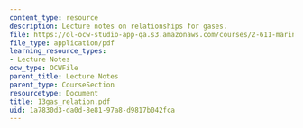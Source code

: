 ```yaml
---
content_type: resource
description: Lecture notes on relationships for gases.
file: https://ol-ocw-studio-app-qa.s3.amazonaws.com/courses/2-611-marine-power-and-propulsion-fall-2006/1a7830d3da0d8e8197a8d9817b042fca_13gas_relation.pdf
file_type: application/pdf
learning_resource_types:
- Lecture Notes
ocw_type: OCWFile
parent_title: Lecture Notes
parent_type: CourseSection
resourcetype: Document
title: 13gas_relation.pdf
uid: 1a7830d3-da0d-8e81-97a8-d9817b042fca
---
```

